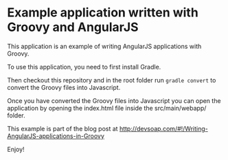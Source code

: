 # Example application written with Groovy and AngularJS

This application is an example of writing AngularJS applications with Groovy. 

To use this application, you need to first install Gradle.

Then checkout this repository and in the root folder run ``gradle convert`` to convert the Groovy files into Javascript.

Once you have converted the Groovy files into Javascript you can open the application by opening the index.html file inside the src/main/webapp/ folder.

This example is part of the blog post at http://devsoap.com/#!/Writing-AngularJS-applications-in-Groovy

Enjoy!
